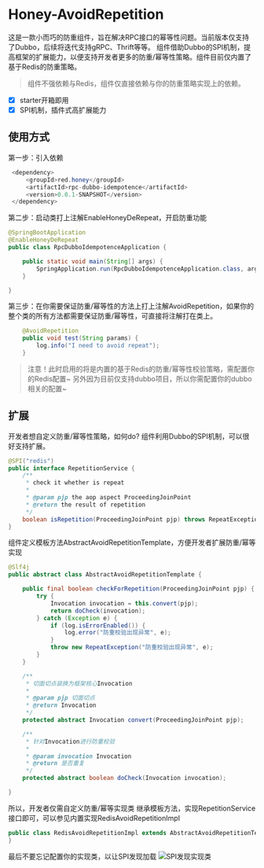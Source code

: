 # Honey-AvoidRepetition
这是一款小而巧的防重组件，旨在解决RPC接口的幂等性问题。当前版本仅支持了Dubbo，后续将迭代支持gRPC、Thrift等等。
组件借助Dubbo的SPI机制，提高框架的扩展能力，以便支持开发者更多的防重/幂等性策略。组件目前仅内置了基于Redis的防重策略。

> 组件不强依赖与Redis，组件仅直接依赖与你的防重策略实现上的依赖。

 - [x] starter开箱即用
 - [x] SPI机制，插件式高扩展能力

## 使用方式
第一步：引入依赖

```java
 <dependency>
     <groupId>red.honey</groupId>
     <artifactId>rpc-dubbo-idempotence</artifactId>
     <version>0.0.1-SNAPSHOT</version>
 </dependency>
```

第二步：启动类打上注解EnableHoneyDeRepeat，开启防重功能
```java
@SpringBootApplication
@EnableHoneyDeRepeat
public class RpcDubboIdempotenceApplication {

    public static void main(String[] args) {
        SpringApplication.run(RpcDubboIdempotenceApplication.class, args);
    }

}
```
第三步：在你需要保证防重/幂等性的方法上打上注解AvoidRepetition，如果你的整个类的所有方法都需要保证防重/幂等性，可直接将注解打在类上。

```java
	@AvoidRepetition
    public void test(String params) {
        log.info("I need to avoid repeat");
    }
```
> 注意！此时启用的将是内置的基于Redis的防重/幂等性校验策略，需配置你的Redis配置~
> 另外因为目前仅支持dubbo项目，所以你需配置你的dubbo相关的配置~


## 扩展
开发者想自定义防重/幂等性策略，如何do?  组件利用Dubbo的SPI机制，可以很好支持扩展。

```java
@SPI("redis")
public interface RepetitionService {
    /**
     * check it whether is repeat
     *
     * @param pjp the aop aspect ProceedingJoinPoint
     * @return the result of repetition
     */
    boolean isRepetition(ProceedingJoinPoint pjp) throws RepeatException;
}
```
组件定义模板方法AbstractAvoidRepetitionTemplate，方便开发者扩展防重/幂等实现

```java
@Slf4j
public abstract class AbstractAvoidRepetitionTemplate {

    public final boolean checkForRepetition(ProceedingJoinPoint pjp) {
        try {
            Invocation invocation = this.convert(pjp);
            return doCheck(invocation);
        } catch (Exception e) {
            if (log.isErrorEnabled()) {
                log.error("防重校验出现异常", e);
            }
            throw new RepeatException("防重校验出现异常", e);
        }
    }

    /**
     * 切面切点装换为框架核心Invocation
     *
     * @param pjp 切面切点
     * @return Invocation
     */
    protected abstract Invocation convert(ProceedingJoinPoint pjp);

    /**
     * 针对Invocation进行防重校验
     *
     * @param invocation Invocation
     * @return 是否重复
     */
    protected abstract boolean doCheck(Invocation invocation);

}
```
所以，开发者仅需自定义防重/幂等实现类 继承模板方法，实现RepetitionService接口即可，可以参见内置实现RedisAvoidRepetitionImpl

```java
public class RedisAvoidRepetitionImpl extends AbstractAvoidRepetitionTemplate implements RepetitionService{
}
```
最后不要忘记配置你的实现类，以让SPI发现加载
![SPI发现实现类](https://img-blog.csdnimg.cn/9a7873a91cf14bfd9ddaa4b1e47b9d80.png)



